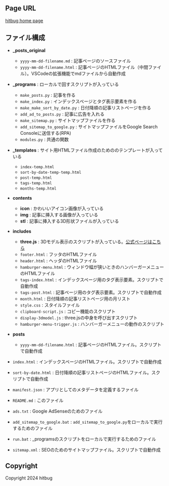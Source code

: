 ## Page URL
[hitbug home page](https://hitbug0.github.io/)

## ファイル構成

- **_posts_original**
    - `yyyy-mm-dd-filename.md` : 記事ページのソースファイル
    - `yyyy-mm-dd-filename.html` : 記事ページのHTMLファイル（中間ファイル）。VSCodeの拡張機能でmdファイルから自動作成
- **_programs** : ローカルで回すスクリプトが入っている
    - `make_posts.py` : 記事を作る
    - `make_index.py` : インデックスページとタグ表示要素を作る
    - `make_make_sort_by_date.py` : 日付降順の記事リストページを作る
    - `add_ad_to_posts.py` : 記事に広告を入れる
    - `make_sitemap.py` : サイトマップファイルを作る
    - `add_sitemap_to_google.py` : サイトマップファイルをGoogle Search Consoleに送信する(RPA)
    - `modules.py` : 共通の関数
- **_templates** : サイト用HTMLファイル作成のためののテンプレートが入っている
    - `index-temp.html`
    - `sort-by-date-temp-temp.html`
    - `post-temp.html`
    - `tags-temp.html`
    - `months-temp.html`
- **contents**
    - **icon** : かわいいアイコン画像が入っている
    - **img** : 記事に挿入する画像が入っている
    - **stl** : 記事に挿入する3D形状ファイルが入っている
- **includes**
    - **three.js** : 3Dモデル表示のスクリプトが入っている。[公式ページはこちら](https://threejs.org/)
    - `footer.html` : フッタのHTMLファイル
    - `header.html` : ヘッダのHTMLファイル
    - `hamburger-menu.html` : ウィンドウ幅が狭いときのハンバーガーメニューのHTMLファイル
    - `tags-index.html` : インデックスページ用のタグ表示要素。スクリプトで自動作成
    - `tags-post.html` : 記事ページ用のタグ表示要素。スクリプトで自動作成
    - `month.html` : 日付降順の記事リストページ用の月リスト
    - `style.css` : スタイルファイル
    - `clipboard-script.js` : コピー機能のスクリプト
    - `display-3dmodel.js` : three.jsの中身を呼び出すスクリプト
    - `hamburger-menu-trigger.js` : ハンバーガーメニューの動作のスクリプト
- **posts**
    - `yyyy-mm-dd-filename.html` : 記事ページのHTMLファイル。スクリプトで自動作成

- `index.html` : インデックスページのHTMLファイル。スクリプトで自動作成
- `sort-by-date.html` : 日付降順の記事リストページのHTMLファイル。スクリプトで自動作成
- `manifest.json` : アプリとしてのメタデータを定義するファイル
- `README.md` : このファイル
- `ads.txt` : Google AdSenseのためのファイル
- `add_sitemap_to_google.bat` : `add_sitemap_to_google.py`をローカルで実行するためのファイル
- `run.bat` : _programsのスクリプトをローカルで実行するためのファイル
- `sitemap.xml` : SEOのためのサイトマップファイル。スクリプトで自動作成


## Copyright
Copyright 2024 hitbug
